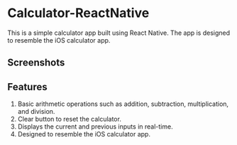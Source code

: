 # Calculator-ReactNative

This is a simple calculator app built using React Native. The app is designed to resemble the iOS calculator app.

## Screenshots

## Features

1. Basic arithmetic operations such as addition, subtraction, multiplication, and division.
2. Clear button to reset the calculator.
3. Displays the current and previous inputs in real-time.
4. Designed to resemble the iOS calculator app.
